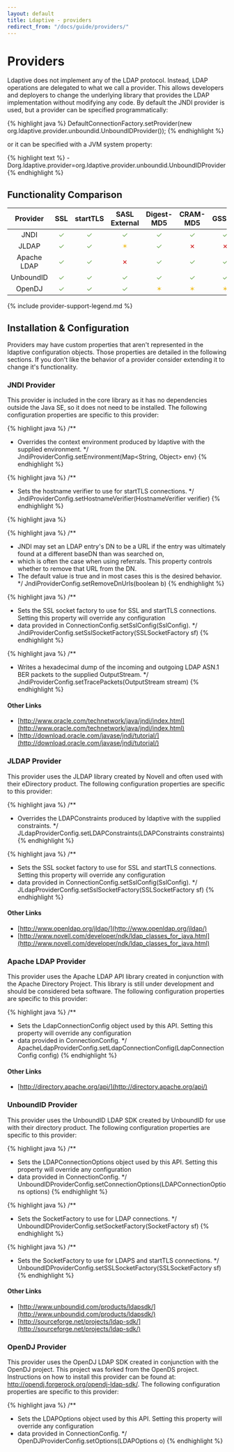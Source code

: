 ```yaml
---
layout: default
title: Ldaptive - providers
redirect_from: "/docs/guide/providers/"
---
```


# Providers

Ldaptive does not implement any of the LDAP protocol. Instead, LDAP operations are delegated to what we call a provider. This allows developers and deployers to change the underlying library that provides the LDAP implementation without modifying any code. By default the JNDI provider is used, but a provider can be specified programmatically:

{% highlight java %}
DefaultConnectionFactory.setProvider(new org.ldaptive.provider.unboundid.UnboundIDProvider());
{% endhighlight %}

or it can be specified with a JVM system property:

{% highlight text %}
-Dorg.ldaptive.provider=org.ldaptive.provider.unboundid.UnboundIDProvider
{% endhighlight %}

## Functionality Comparison

| Provider | SSL | startTLS | SASL External | Digest-MD5 | CRAM-MD5 | GSSAPI | Follow Referrals
|:-:|:-:|:-:|:-:|:-:|:-:|:-:|:-:|
| JNDI | <font color="#6aa84f">✓</font> | <font color="#6aa84f">✓</font> | <font color="#6aa84f">✓</font> | <font color="#6aa84f">✓</font> | <font color="#6aa84f">✓</font> | <font color="#6aa84f">✓</font> | <font color="#6aa84f">✓</font>
| JLDAP | <font color="#6aa84f">✓</font> | <font color="#6aa84f">✓</font> | <font color="#f1c232">✶</font> | <font color="#6aa84f">✓</font> | <font color="#cc0000">✗</font> | <font color="#cc0000">✗</font> | <font color="#6aa84f">✓</font>
| Apache LDAP | <font color="#6aa84f">✓</font> | <font color="#6aa84f">✓</font> | <font color="#cc0000">✗</font> | <font color="#6aa84f">✓</font> | <font color="#6aa84f">✓</font> | <font color="#6aa84f">✓</font> | <font color="#cc0000">✗</font>
| UnboundID | <font color="#6aa84f">✓</font> | <font color="#6aa84f">✓</font> | <font color="#6aa84f">✓</font> | <font color="#6aa84f">✓</font> | <font color="#6aa84f">✓</font> | <font color="#6aa84f">✓</font> | <font color="#6aa84f">✓</font>
| OpenDJ | <font color="#6aa84f">✓</font> | <font color="#6aa84f">✓</font> | <font color="#6aa84f">✓</font> | <font color="#f1c232">✶</font> | <font color="#f1c232">✶</font> | <font color="#f1c232">✶</font> | <font color="#cc0000">✗</font>

{% include provider-support-legend.md %}

## Installation & Configuration

Providers may have custom properties that aren't represented in the ldaptive configuration objects. Those properties are detailed in the following sections. If you don't like the behavior of a provider consider extending it to change it's functionality.

### JNDI Provider

This provider is included in the core library as it has no dependencies outside the Java SE, so it does not need to be installed. The following configuration properties are specific to this provider:

{% highlight java %}
/**
 * Overrides the context environment produced by ldaptive with the supplied environment.
 */
JndiProviderConfig.setEnvironment(Map<String, Object> env)
{% endhighlight %}

{% highlight java %}
/**
 * Sets the hostname verifier to use for startTLS connections.
 */
JndiProviderConfig.setHostnameVerifier(HostnameVerifier verifier)
{% endhighlight %}

{% highlight java %}

{% highlight java %}
/**
 * JNDI may set an LDAP entry's DN to be a URL if the entry was ultimately found at a different baseDN than was searched on,
 * which is often the case when using referrals. This property controls whether to remove that URL from the DN.
 * The default value is true and in most cases this is the desired behavior.
 */
JndiProviderConfig.setRemoveDnUrls(boolean b)
{% endhighlight %}

{% highlight java %}
/**
 * Sets the SSL socket factory to use for SSL and startTLS connections. Setting this property will override any configuration
 * data provided in ConnectionConfig.setSslConfig(SslConfig).
 */
JndiProviderConfig.setSslSocketFactory(SSLSocketFactory sf)
{% endhighlight %}

{% highlight java %}
/**
 * Writes a hexadecimal dump of the incoming and outgoing LDAP ASN.1 BER packets to the supplied OutputStream.
 */
JndiProviderConfig.setTracePackets(OutputStream stream)
{% endhighlight %}

#### Other Links

- [http://www.oracle.com/technetwork/java/jndi/index.html](http://www.oracle.com/technetwork/java/jndi/index.html)
- [http://download.oracle.com/javase/jndi/tutorial/](http://download.oracle.com/javase/jndi/tutorial/)

### JLDAP Provider

This provider uses the JLDAP library created by Novell and often used with their eDirectory product. The following configuration properties are specific to this provider:

{% highlight java %}
/**
 * Overrides the LDAPConstraints produced by ldaptive with the supplied constraints.
 */
JLdapProviderConfig.setLDAPConstraints(LDAPConstraints constraints)
{% endhighlight %}

{% highlight java %}
/**
 * Sets the SSL socket factory to use for SSL and startTLS connections. Setting this property will override any configuration
 * data provided in ConnectionConfig.setSslConfig(SslConfig).
 */
JLdapProviderConfig.setSslSocketFactory(SSLSocketFactory sf)
{% endhighlight %}

#### Other Links 

- [http://www.openldap.org/jldap/](http://www.openldap.org/jldap/)
- [http://www.novell.com/developer/ndk/ldap_classes_for_java.html](http://www.novell.com/developer/ndk/ldap_classes_for_java.html)

### Apache LDAP Provider

This provider uses the Apache LDAP API library created in conjunction with the Apache Directory Project. This library is still under development and should be considered beta software. The following configuration properties are specific to this provider:

{% highlight java %}
/**
 * Sets the LdapConnectionConfig object used by this API. Setting this property will override any configuration
 * data provided in ConnectionConfig.
 */
ApacheLdapProviderConfig.setLdapConnectionConfig(LdapConnectionConfig config)
{% endhighlight %}

#### Other Links

- [http://directory.apache.org/api/](http://directory.apache.org/api/)

### UnboundID Provider

This provider uses the UnboundID LDAP SDK created by UnboundID for use with their directory product. The following configuration properties are specific to this provider:

{% highlight java %}
/**
 * Sets the LDAPConnectionOptions object used by this API. Setting this property will override any configuration
 * data provided in ConnectionConfig.
 */
UnboundIDProviderConfig.setConnectionOptions(LDAPConnectionOptions options)
{% endhighlight %}

{% highlight java %}
/**
 * Sets the SocketFactory to use for LDAP connections.
 */
UnboundIDProviderConfig.setSocketFactory(SocketFactory sf)
{% endhighlight %}

{% highlight java %}
/**
 * Sets the SocketFactory to use for LDAPS and startTLS connections.
 */
UnboundIDProviderConfig.setSSLSocketFactory(SSLSocketFactory sf)
{% endhighlight %}

#### Other Links

- [http://www.unboundid.com/products/ldapsdk/](http://www.unboundid.com/products/ldapsdk/)
- [http://sourceforge.net/projects/ldap-sdk/](http://sourceforge.net/projects/ldap-sdk/)

### OpenDJ Provider

This provider uses the OpenDJ LDAP SDK created in conjunction with the OpenDJ project. This project was forked from the OpenDS project. Instructions on how to install this provider can be found at: http://opendj.forgerock.org/opendj-ldap-sdk/. The following configuration properties are specific to this provider:

{% highlight java %}
/**
 * Sets the LDAPOptions object used by this API. Setting this property will override any configuration
 * data provided in ConnectionConfig.
 */
OpenDJProviderConfig.setOptions(LDAPOptions o)
{% endhighlight %}

